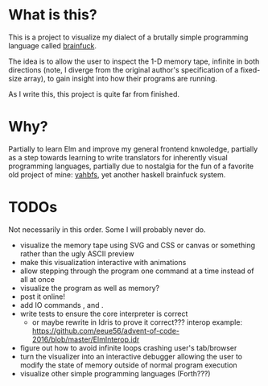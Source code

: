 # What is this?
This is a project to visualize my dialect of a brutally simple programming language called
[brainfuck](https://en.wikipedia.org/brainfuck/).

The idea is to allow the user to inspect the 1-D memory tape, infinite in both directions
(note, I diverge from the original author's specification of a fixed-size array),
to gain insight into how their programs are running.

As I write this, this project is quite far from finished.

# Why?
Partially to learn Elm and improve my general frontend knwoledge,
partially as a step towards learning to write translators for inherently visual programming languages,
partially due to nostalgia for the fun of a favorite old project of mine:
[yahbfs](https://github.com/nabilhassein/yahbfs), yet another haskell brainfuck system.

# TODOs
Not necessarily in this order. Some I will probably never do.

- visualize the memory tape using SVG and CSS or canvas or something rather than the ugly ASCII preview
- make this visualization interactive with animations
- allow stepping through the program one command at a time instead of all at once
- visualize the program as well as memory?
- post it online!
- add IO commands , and .
- write tests to ensure the core interpreter is correct
  - or maybe rewrite in Idris to prove it correct??? interop example: https://github.com/eeue56/advent-of-code-2016/blob/master/ElmInterop.idr
- figure out how to avoid infinite loops crashing user's tab/browser
- turn the visualizer into an interactive debugger allowing the user to modify the state of memory outside of normal program execution
- visualize other simple programming languages (Forth???)
